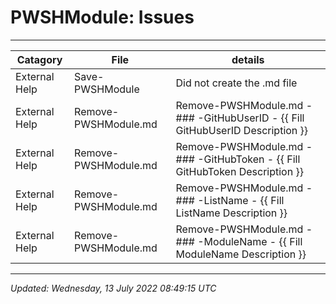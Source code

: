 ﻿# PWSHModule: Issues

---

| Catagory      | File                 | details                                                                        |
| ------------- | -------------------- | ------------------------------------------------------------------------------ |
| External Help | Save-PWSHModule      | Did not create the .md file                                                    |
| External Help | Remove-PWSHModule.md | Remove-PWSHModule.md - ### -GitHubUserID - {{ Fill GitHubUserID Description }} |
| External Help | Remove-PWSHModule.md | Remove-PWSHModule.md - ### -GitHubToken - {{ Fill GitHubToken Description }}   |
| External Help | Remove-PWSHModule.md | Remove-PWSHModule.md - ### -ListName - {{ Fill ListName Description }}         |
| External Help | Remove-PWSHModule.md | Remove-PWSHModule.md - ### -ModuleName - {{ Fill ModuleName Description }}     |

---

*Updated: Wednesday, 13 July 2022 08:49:15 UTC*
